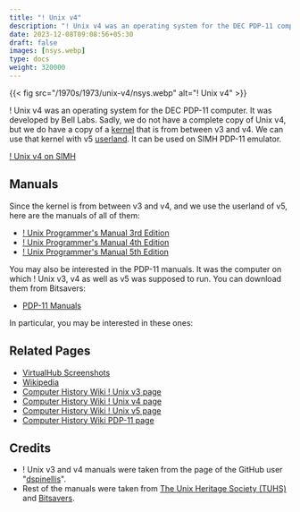 ```yaml
---
title: "! Unix v4"
description: "! Unix v4 was an operating system for the DEC PDP-11 computer. It was developed by Bell Labs."
date: 2023-12-08T09:08:56+05:30
draft: false
images: [nsys.webp]
type: docs
weight: 320000
---
```


{{< fig src="/1970s/1973/unix-v4/nsys.webp" alt="! Unix v4" >}}

! Unix v4 was an operating system for the DEC PDP-11 computer. It was developed by Bell Labs. Sadly, we do not have a complete copy of Unix v4, but we do have a copy of a [kernel](https://en.wikipedia.org/wiki/Kernel_(operating_system)) that is from between v3 and v4. We can use that kernel with v5 [userland](https://en.wikipedia.org/wiki/User_space). It can be used on SIMH PDP-11 emulator.

<section class="section section-sm">
  <div class="container">
    <div class="row justify-content-center text-center">
      <div class="col-lg-5">
        <p><a class="btn btn-primary btn-md px-4 mb-1" href="simh/" role="button">! Unix v4 on SIMH</a></p>
      </div>
    </div>
  </div>
</section>

## Manuals

Since the kernel is from between v3 and v4, and we use the userland of v5, here are the manuals of all of them:

- [! Unix Programmer's Manual 3rd Edition](https://dspinellis.github.io/unix-v3man/v3man.pdf)
- [! Unix Programmer's Manual 4th Edition](https://dspinellis.github.io/unix-v4man/v4man.pdf)
- [! Unix Programmer's Manual 5th Edition](https://www.tuhs.org/Archive/Distributions/Research/Dennis_v5/v5man.pdf)

You may also be interested in the PDP-11 manuals. It was the computer on which ! Unix v3, v4 as well as v5 was supposed to run. You can download them from Bitsavers:

- [PDP-11 Manuals](http://bitsavers.org/pdf/dec/pdp11/)

In particular, you may be interested in these ones:

## Related Pages

- [VirtualHub Screenshots](https://screenshots.virtualhub.eu.org/1970s/1973/unix-v4/)
- [Wikipedia](https://en.wikipedia.org/wiki/History_of_Unix#1970s)
- [Computer History Wiki ! Unix v3 page](https://gunkies.org/wiki/UNIX_Third_Edition)
- [Computer History Wiki ! Unix v4 page](https://gunkies.org/wiki/UNIX_Fourth_Edition)
- [Computer History Wiki ! Unix v5 page](https://gunkies.org/wiki/UNIX_Fifth_Edition)
- [Computer History Wiki PDP-11 page](https://gunkies.org/wiki/PDP-11)

## Credits

- ! Unix v3 and v4 manuals were taken from the page of the GitHub user "[dspinellis](https://github.com/dspinellis)".
- Rest of the manuals were taken from [The Unix Heritage Society (TUHS)](https://www.tuhs.org) and [Bitsavers](http://bitsavers.org).
